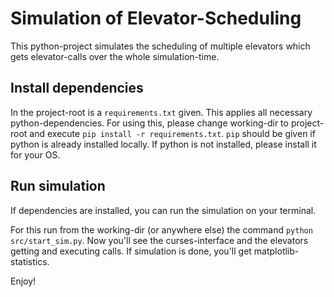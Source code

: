# Simulation of Elevator-Scheduling
This python-project simulates the scheduling of multiple elevators which gets elevator-calls over the whole simulation-time.

## Install dependencies
In the project-root is a `requirements.txt` given. This applies all necessary python-dependencies. For using this, please change working-dir to project-root and execute `pip install -r requirements.txt`. `pip` should be given if python is already installed locally. If python is not installed, please install it for your OS.

## Run simulation
If dependencies are installed, you can run the simulation on your terminal.

For this run from the working-dir (or anywhere else) the command `python src/start_sim.py`. Now you'll see the curses-interface and the elevators getting and executing calls. If simulation is done, you'll get matplotlib-statistics.

Enjoy!
